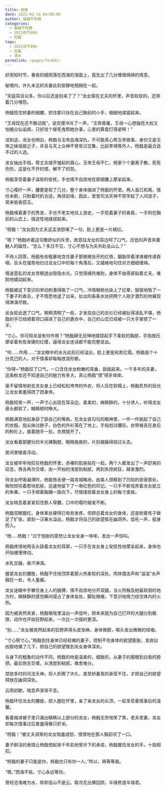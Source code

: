 ```yaml
---
title: 偷香
date: 2022-02-14 04:00:00
author: 猫猫不吃粮
categories: 
  - 猫猫不吃粮
  - 2022双节48H
  - 短篇
tags: 
  - 2022双节48H
  - 短篇
  - 清水
permalink: /pages/fec6dc/
---
```


好雨知时节，春夜的细雨落在西海的海面上，竟生出了几分缠缠绵绵的情意。

秘境内，许久未见的夫妻此刻安静地相拥在一起。

“天庭耳目众多，你以后还是别来了了？”龙女窝在丈夫的怀里，声音软软的，还带着几分埋怨。

杨戬揽住娇妻的细腰，抓住那只扶在自己胸前的小手，细细地揉搓起来。

“王母现在还不敢动我”，说完便冷斥了一声，“玉帝昏庸，王母一心想独揽大权又怕被众仙诟病，只好找个替死鬼帮她办事，心里的算盘打得紧啊！”

话到这，龙女也明白，杨戬与玉帝血海深仇，不可能真心帮玉帝做事，身份又是玉帝之妹瑶姬之子，并且与天上众神不曾有过交集，比起李靖等外人，杨戬是最合适不过的人选。

龙女抽出手指，帮丈夫揉开皱起的眉心。玉帝王母不仁，杨家个个妻离子散，死死伤伤，这是化不开的恨，解不了的怨。

杨戬享受着妻子温软的安抚，手也情不自禁地在那细腰上摩挲起来。

寸心嘤咛一声，腰更是软了几分，整个身体缩进了杨戬的怀里。两人虽已和离，情份未断，只盼着时机合适，再续前缘，因此，堂堂司法天神不禁学起了人间浪子，常来偷香窃玉。

杨戬嗅着妻子的秀发，手也不老实地往上游走，一手揽着妻子的香肩，一手附在胸前的山峦上，挑逗性地揉捏起来。

“杨戬！”龙女因为丈夫这孟浪怒嗔了一句，脸上更是一片嫣红。

“嗯？”杨戬听着这句撒娇似的斥责，故意往龙女的耳边呵了口气，压低的声音夹着魅人的磁性，“怎么？多日不见，寸心不想与为夫共赴巫山么？”

不待人回答，杨戬有些粗暴地含住妻子那微微张开的红唇，胭脂伴着津液被传递吞咽，舌头在强势地扫过龙女口中的每个角落后，又缱绻地勾住对方细细缠绵。

情迷意乱的龙女杏眼透出隐隐水光，只觉得燥热难耐，身体不由得紧贴着丈夫，难耐地蠕动起来。

杨戬被这下意识的举动刺激得吸了一口气，冷情眼梢也染上了红晕，狠狠地吸了一下妻子的香舌，才不情愿地退了出来，扯出的条条水丝把两个人刚才激烈的吻展现得淋漓尽致。

龙女趁此透了口气，稍稍清明了一些，才发现自己的衣衫已经被扯得凌乱不堪，杨戬的手已经顺着领口探进了自己的裹衣中，自己的山峦已经被一只大手掌控了一半。

“寸心，你可知龙涎有何作用？”杨戬肆无忌惮地揉捏起手下柔软的胸部，手指按压摩挲着有些发硬的红缨，逼得龙女连话都不能完整说出。

“何......作用......”龙女眼中的水光此刻已经溢出，脸上更是宛若红霞。杨戬是个十分克己的人，对于情事却每每放浪形骸。

“你呀~”杨戬叹了口气，一口含住龙女粉嫩的耳垂，舔舐起来。一千多年的夫妻，这条粉龙还不知道自己的魅力有多大，真让杨戬“恨”得牙痒痒。

毫不留情地剥去龙女身上已经松松垮垮的外衣，将人压在软榻上，杨戬炙热的目光让龙女害羞得团了团身体。

杨戬轻笑一声，一声寸心出现在耳朵边，柔柔的，麻酥酥的，十分诱人，听得龙女骨头都软了，眼睛顿时睁大。

杨戬满意地起身舔了舔自己的嘴角，在龙女直勾勾的眼神里，一件一件脱起了自己的衣服。指尖抹过脖子，白色的外衫落在了地上，手指划过腰际，衣带被丢在身后的粉衫上，接着随手一扯，衣襟就开了。

龙女看着那健壮的半光裸胸膛，眼睛痴痴的，片刻被臊得扭过头去。

房间里暗香浮动。

龙女被牢牢地扣在杨戬的怀里，赤裸的肌肤贴在一起，两个人都发出了一声舒爽的叹息。唇舌再次交缠，由一开始的浅尝到粘腻，再到失控疯狂，越发激烈。

待龙女呼吸凝滞时，杨戬唇舌便一路攻城略地，由美人颈移到了凹陷的锁骨那处，吸吮轻咬着那块肌肤，迅速地留下了一串红色的印记。一只手不断戏弄着龙女挺立的朱果，一只手顺着胸脯一路向下，尽情揉捏着龙女身上的每寸皮肤。

龙女喘息着紧紧扣住那人窄腰，口中的嘤咛越发不断。

杨戬双眼猩红，身体某处硬得已有些发疼，但顾忌着龙女的身体，还是耐着性子做足了扩张，直到一汪春水溢出，杨戬才将自己的欲望抵在幽洞外，低吼一声，挺身而入。

“杨.....杨戬！”过于饱胀的感觉让龙女全身一哆嗦，发出一声惊叫。

杨戬疼惜地用舌头舔着龙女的耳廓，一只手在龙女身上安抚性地摩挲起来，身体也开始缓慢律动。

水乳交融，香汗淋漓。

握紧龙女的腰肢，杨戬不住地顶弄着那火热柔软的深处，肉体撞击声和“滋滋”水声融在一处，令人羞赧。

龙女迷糊中手攀住身上人的胳膊，情不自禁地分开双腿，当火热触及她最软弱的地方时，麻酥酥的感觉瞬间侵占了身体各处，脚趾微蜷，下意识地用力绞住体内的火热。

因为被突然夹紧，杨戬喉咙里溢出一声低吟，把本来就为自己打开的大腿分到极限，动作也开始狂野起来，一次比一次插的更深。

“别......”龙女被突然起来的狂野弄得头皮发麻，身体微颤，喉头发出微微的轻啜。

“寸心啊寸心。”杨戬抱住身体已经软瘫的妻子，控制不住身体的欲望膨胀，发疯似凶狠地捅了几下，把自己的欲望推到龙女身体深处。

与身下的粗鲁的动作不同，杨戬的吻是温柔的，细致的，从妻子的眉眼到白皙的脖颈，最后唇舌交缠，从浅尝到粘腻，难舍难分。

禁欲多时的司法天神，将人折腾了许久，直至娇妻真的承受不住，才把自己的欲望释放在幽洞深处。

云雨初歇，喘息声渐渐平息。

杨戬环住龙女的腰肢，把人圈在怀里，亲了亲龙女的头顶，一起享受着情事后的温馨。

看着缩进被子里只漏出眼睛以上部分的龙女，杨戬无奈地笑了笑，老夫老妻，龙女却每次情事过后害羞得像只虾米。

“杨戬！”被丈夫调笑的龙女恼羞成怒，恨恨地在那人胸前咬了一口。
  
妻子鲜活的表情让杨戬想起来千年前他曾许下的承诺，杨戬握住龙女的手，十指相扣。

“杨戬的妻子只能是你，杨戬也只有你一人。”所以，再等等我。

“嗯。”西海不枯，寸心永远等你。

曾经沧海难为水，除却巫山不是云。取次花丛懒回顾，半缘修道半缘君。
